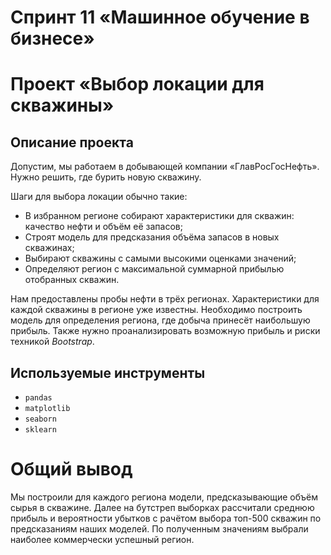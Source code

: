 # Спринт 11 «Машинное обучение в бизнесе»


# Проект «Выбор локации для скважины»


## Описание проекта

Допустим, мы работаем в добывающей компании «ГлавРосГосНефть». Нужно решить, где бурить новую скважину.

Шаги для выбора локации обычно такие:
- В избранном регионе собирают характеристики для скважин: качество нефти и объём её запасов;
- Строят модель для предсказания объёма запасов в новых скважинах;
- Выбирают скважины с самыми высокими оценками значений;
- Определяют регион с максимальной суммарной прибылью отобранных скважин.

Нам предоставлены пробы нефти в трёх регионах. Характеристики для каждой скважины в регионе уже известны. Необходимо
построить модель для определения региона, где добыча принесёт наибольшую прибыль. Также нужно проанализировать
возможную прибыль и риски техникой _Bootstrap_.


## Используемые инструменты

- `pandas`
- `matplotlib`
- `seaborn`
- `sklearn`

# Общий вывод

Мы построили для каждого региона модели, предсказывающие объём сырья в скважине. Далее на бутстреп выборках рассчитали
среднюю прибыль и вероятности убытков с рачётом выбора топ-500 скважин по предсказаниям наших моделей. По полученным
значениям выбрали наиболее коммерчески успешный регион.
